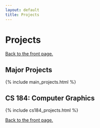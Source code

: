 ```yaml
---
layout: default
title: Projects
---
```

<h1>Projects</h1>
<a class="button small" href="/index.html">Back to the front page.</a>

<h2>Major Projects</h2>
{% include main_projects.html %}

<br>

<h2>CS 184: Computer Graphics</h2>
{% include cs184_projects.html %}

<br/>
   
<a class="button" href="/index.html">Back to the front page.</a>
